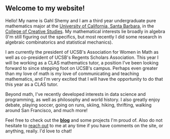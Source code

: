 ## Welcome to my website!

Hello! My name is Gahl Shemy and I am a third year undergraduate pure mathematics major at the [University of California, Santa Barbara](https://www.ucsb.edu/), in the [College of Creative Studies](https://ccs.ucsb.edu/). My mathematical interests lie broadly in algebra (I'm still figuring out the specifics, but most recently I did some research in algebraic combinatorics and statistical mechanics). 

I am currently the president of UCSB's Association for Women in Math as well as co-president of UCSB's Regents Scholars Association. This year I will be working as a CLAS mathematics tutor, a position I've been looking forward to since stepping foot on UCSB's campus. Perhaps even greater than my love of math is my love of communicating and teaching mathematics, and I'm very excited that I will have the opportunity to do that this year as a CLAS tutor. 

Beyond math, I've recently developed interests in data science and programming, as well as philosophy and world history. I also greatly enjoy debate, playing soccer, going on runs, skiing, hiking, thrifting, walking around San Francisco, and much more! 

Feel free to check out the **[blog](https://gahlshemy.github.io/blog)** and some projects I'm proud of. Also do not hesitate to [reach out](mailto:gahlshemy@ucsb.edu) 
to me at any time if you have comments on the site, or anything, really. I'd love to chat! 
